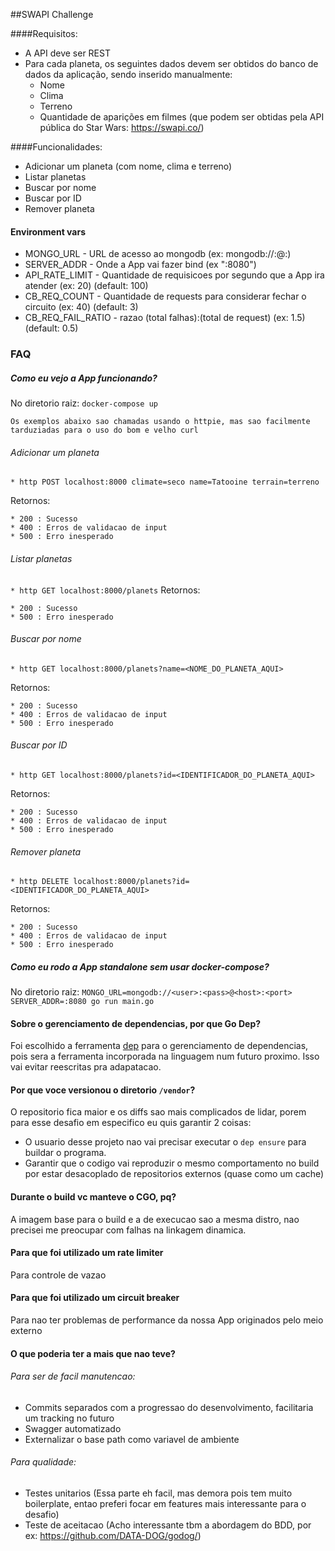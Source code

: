 ##SWAPI Challenge

####Requisitos:
* A API deve ser REST
* Para cada planeta, os seguintes dados devem ser obtidos do banco de dados da aplicação, sendo inserido manualmente:
  * Nome
  * Clima
  * Terreno
  * Quantidade de aparições em filmes (que podem ser obtidas pela API pública do Star Wars:  https://swapi.co/)

####Funcionalidades: 
* Adicionar um planeta (com nome, clima e terreno)
* Listar planetas
* Buscar por nome
* Buscar por ID
* Remover planeta

#### Environment vars
* MONGO_URL - URL de acesso ao mongodb (ex: mongodb://<user>:<pass>@<host>:<port>)
* SERVER_ADDR - Onde a App vai fazer bind (ex ":8080")
* API_RATE_LIMIT - Quantidade de requisicoes por segundo que a App ira atender (ex: 20) (default: 100) 
* CB_REQ_COUNT - Quantidade de requests para considerar fechar o circuito (ex: 40) (default: 3)
* CB_REQ_FAIL_RATIO - razao (total falhas):(total de request) (ex: 1.5) (default: 0.5)

### FAQ

##### Como eu vejo a App funcionando?
No diretorio raiz:
`docker-compose up`

`Os exemplos abaixo sao chamadas usando o httpie, mas sao facilmente tarduziadas para o uso do bom e velho curl`
###### Adicionar um planeta
`* http POST localhost:8000 climate=seco name=Tatooine terrain=terreno`

Retornos:

    * 200 : Sucesso
    * 400 : Erros de validacao de input 
    * 500 : Erro inesperado
    
###### Listar planetas
`* http GET localhost:8000/planets`
Retornos:

    * 200 : Sucesso
    * 500 : Erro inesperado
###### Buscar por nome
`* http GET localhost:8000/planets?name=<NOME_DO_PLANETA_AQUI>`

Retornos:

    * 200 : Sucesso
    * 400 : Erros de validacao de input 
    * 500 : Erro inesperado
###### Buscar por ID
`* http GET localhost:8000/planets?id=<IDENTIFICADOR_DO_PLANETA_AQUI>`

Retornos:

    * 200 : Sucesso
    * 400 : Erros de validacao de input 
    * 500 : Erro inesperado
###### Remover planeta
`* http DELETE localhost:8000/planets?id=<IDENTIFICADOR_DO_PLANETA_AQUI>`

Retornos:

    * 200 : Sucesso
    * 400 : Erros de validacao de input 
    * 500 : Erro inesperado
##### Como eu rodo a App standalone sem usar docker-compose?
No diretorio raiz:
 `MONGO_URL=mongodb://<user>:<pass>@<host>:<port> SERVER_ADDR=:8080 go run main.go`

#### Sobre o gerenciamento de dependencias, por que Go Dep?
Foi escolhido a ferramenta [dep](https://golang.github.io/dep/) para o gerenciamento de dependencias, pois sera a ferramenta incorporada na linguagem num futuro proximo.
Isso vai evitar reescritas pra adapatacao.

#### Por que voce versionou o diretorio `/vendor`?
O repositorio fica maior e os diffs sao mais complicados de lidar, porem para esse desafio em especifico eu quis garantir 2 coisas:
* O usuario desse projeto nao vai precisar executar o `dep ensure` para buildar o programa.
* Garantir que o codigo vai reproduzir o mesmo comportamento no build por estar desacoplado de repositorios externos (quase como um cache)

#### Durante o build vc manteve o CGO, pq?
A imagem base para o build e a de execucao sao a mesma distro, nao precisei me preocupar com falhas na linkagem dinamica.

#### Para que foi utilizado um rate limiter
Para controle de vazao

#### Para que foi utilizado um circuit breaker
Para nao ter problemas de performance da nossa App originados pelo meio externo

#### O que poderia ter a mais que nao teve?
###### Para ser de facil manutencao:
* Commits separados com a progressao do desenvolvimento, facilitaria um tracking no futuro
* Swagger automatizado
* Externalizar o base path como variavel de ambiente
###### Para qualidade:
* Testes unitarios (Essa parte eh facil, mas demora pois tem muito boilerplate, entao preferi focar em features mais interessante para o desafio)
* Teste de aceitacao (Acho interessante tbm a abordagem do BDD, por ex: https://github.com/DATA-DOG/godog/)